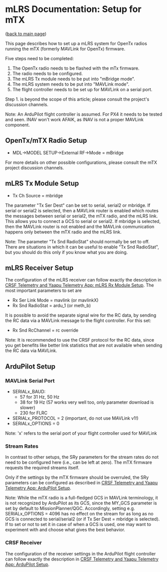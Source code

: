 # mLRS Documentation: Setup for mTX #

([back to main page](../README.md))

This page describes how to set up a mLRS system for OpenTx radios running the mTX (formerly MAVLink for OpenTx) firmware.

Five steps need to be completed:
1. The OpenTx radio needs to be flashed with the mTx firmware.
2. The radio needs to be configured. 
3. The mLRS Tx module needs to be put into "mBridge mode".
4. The mLRS system needs to be put into "MAVLink mode".
5. The flight controller needs to be set up for MAVLink on a serial port.

Step 1. is beyond the scope of this article; please consult the project's discussion channels.

Note: An ArduPilot flight controller is assumed. For PX4 it needs to be tested and seen. INAV won't work AFAIK, as INAV is not a proper MAVLink component.

## OpenTx/mTX Radio Setup

- MDL->MODEL SETUP->External RF->Mode = mBridge

For more details on other possible configurations, please consult the mTX project discussion channels.

## mLRS Tx Module Setup

- Tx Ch Source = mbridge

The parameter "Tx Ser Dest" can be set to serial, serial2 or mbridge. If serial or serial2 is selected, then a MAVLink router is enabled which routes the messages between serial or serial2, the mTX radio, and the mLRS link. This allows you to connect a GCS to serial or serial2. If mbridge is selected, then the MAVLink router is not enabled and the MAVLink communication happens only between the mTX radio and the mLRS link.

Note: The parameter "Tx Snd RadioStat" should normally be set to off. There are situations in which it can be useful to enable "Tx Snd RadioStat", but you should do this only if you know what you are doing.

## mLRS Receiver Setup

The configuration of the mLRS receiver can follow exactly the description in [CRSF Telemetry and Yaapu Telemetry App: mLRS Rx Module Setup](CRSF.md#mlrs-rx-module-setup). The most important parameters to set are

- Rx Ser Link Mode = mavlink (or mavlinkX)
- Rx Snd RadioStat = ardu_1 (or meth_b)

It is possible to avoid the separate signal wire for the RC data, by sending the RC data via a MAVLink message to the flight controller. For this set:

- Rx Snd RcChannel = rc override

Note: It is recommended to use the CRSF protocol for the RC data, since you get benefits like better link statistics that are not available when sending the RC data via MAVLink.

## ArduPilot Setup

### MAVLink Serial Port

- SERIALx_BAUD:
    - 57 for 31 Hz, 50 Hz
    - 38 for 19 Hz (57 works very well too, only parameter download is slower)
    - 230 for FLRC
- SERIALx_PROTOCOL = 2 (important, do not use MAVLink v1!)
- SERIALx_OPTIONS = 0

Note: 'x' refers to the serial port of your flight controller used for MAVLink

### Stream Rates

In contrast to other setups, the SRy parameters for the stream rates do not need to be configured here (i.e., can be left at zero). The mTX firmware requests the required streams itself.

Only if the settings by the mTX firmware should be overruled, the SRy parameters can be configured as described in [CRSF Telemetry and Yaapu Telemetry App: ArduPilot Setup](CRSF.md#ardupilot-setup).

Note: While the mTX radio is a full-fledged GCS in MAVLink terminology, it is not recognized by ArduPilot as its GCS, since the MY_GCS parameter is set by default to MissionPlanner/QGC. Accordingly, setting e.g. SERIALx_OPTIONS = 4096 has no effect on the stream for as long as no GCS is connected to serial/serial2 (or if Tx Ser Dest = mbridge is selected). If to set or not to set it in case of when a GCS is used, one may want to experiment with and choose what gives the best behavior.

### CRSF Receiver

The configuration of the receiver settings in the ArduPilot flight controller can follow exactly the description in [CRSF Telemetry and Yaapu Telemetry App: ArduPilot Setup](CRSF.md#ardupilot-setup).


